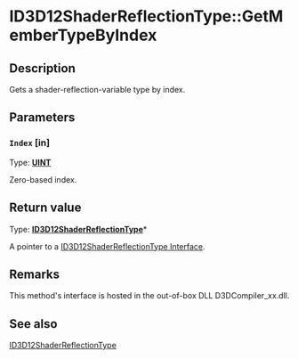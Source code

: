 # ID3D12ShaderReflectionType::GetMemberTypeByIndex

## Description

Gets a shader-reflection-variable type by index.

## Parameters

### `Index` [in]

Type: **[UINT](https://learn.microsoft.com/windows/desktop/WinProg/windows-data-types)**

Zero-based index.

## Return value

Type: **[ID3D12ShaderReflectionType](https://learn.microsoft.com/windows/desktop/api/d3d12shader/nn-d3d12shader-id3d12shaderreflectiontype)***

A pointer to a [ID3D12ShaderReflectionType Interface](https://learn.microsoft.com/windows/desktop/api/d3d12shader/nn-d3d12shader-id3d12shaderreflectiontype).

## Remarks

This method's interface is hosted in the out-of-box DLL D3DCompiler_xx.dll.

## See also

[ID3D12ShaderReflectionType](https://learn.microsoft.com/windows/desktop/api/d3d12shader/nn-d3d12shader-id3d12shaderreflectiontype)